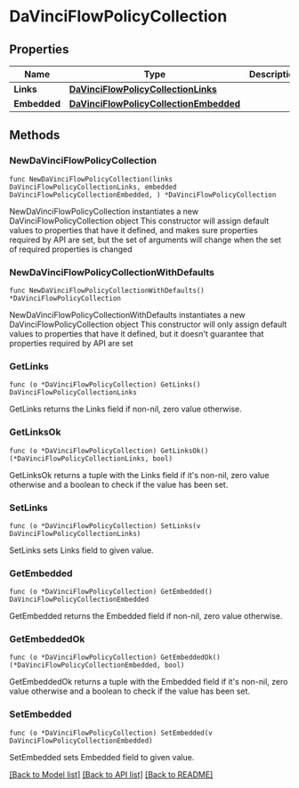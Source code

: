 # DaVinciFlowPolicyCollection

## Properties

Name | Type | Description | Notes
------------ | ------------- | ------------- | -------------
**Links** | [**DaVinciFlowPolicyCollectionLinks**](DaVinciFlowPolicyCollectionLinks.md) |  | 
**Embedded** | [**DaVinciFlowPolicyCollectionEmbedded**](DaVinciFlowPolicyCollectionEmbedded.md) |  | 

## Methods

### NewDaVinciFlowPolicyCollection

`func NewDaVinciFlowPolicyCollection(links DaVinciFlowPolicyCollectionLinks, embedded DaVinciFlowPolicyCollectionEmbedded, ) *DaVinciFlowPolicyCollection`

NewDaVinciFlowPolicyCollection instantiates a new DaVinciFlowPolicyCollection object
This constructor will assign default values to properties that have it defined,
and makes sure properties required by API are set, but the set of arguments
will change when the set of required properties is changed

### NewDaVinciFlowPolicyCollectionWithDefaults

`func NewDaVinciFlowPolicyCollectionWithDefaults() *DaVinciFlowPolicyCollection`

NewDaVinciFlowPolicyCollectionWithDefaults instantiates a new DaVinciFlowPolicyCollection object
This constructor will only assign default values to properties that have it defined,
but it doesn't guarantee that properties required by API are set

### GetLinks

`func (o *DaVinciFlowPolicyCollection) GetLinks() DaVinciFlowPolicyCollectionLinks`

GetLinks returns the Links field if non-nil, zero value otherwise.

### GetLinksOk

`func (o *DaVinciFlowPolicyCollection) GetLinksOk() (*DaVinciFlowPolicyCollectionLinks, bool)`

GetLinksOk returns a tuple with the Links field if it's non-nil, zero value otherwise
and a boolean to check if the value has been set.

### SetLinks

`func (o *DaVinciFlowPolicyCollection) SetLinks(v DaVinciFlowPolicyCollectionLinks)`

SetLinks sets Links field to given value.


### GetEmbedded

`func (o *DaVinciFlowPolicyCollection) GetEmbedded() DaVinciFlowPolicyCollectionEmbedded`

GetEmbedded returns the Embedded field if non-nil, zero value otherwise.

### GetEmbeddedOk

`func (o *DaVinciFlowPolicyCollection) GetEmbeddedOk() (*DaVinciFlowPolicyCollectionEmbedded, bool)`

GetEmbeddedOk returns a tuple with the Embedded field if it's non-nil, zero value otherwise
and a boolean to check if the value has been set.

### SetEmbedded

`func (o *DaVinciFlowPolicyCollection) SetEmbedded(v DaVinciFlowPolicyCollectionEmbedded)`

SetEmbedded sets Embedded field to given value.



[[Back to Model list]](../README.md#documentation-for-models) [[Back to API list]](../README.md#documentation-for-api-endpoints) [[Back to README]](../README.md)


